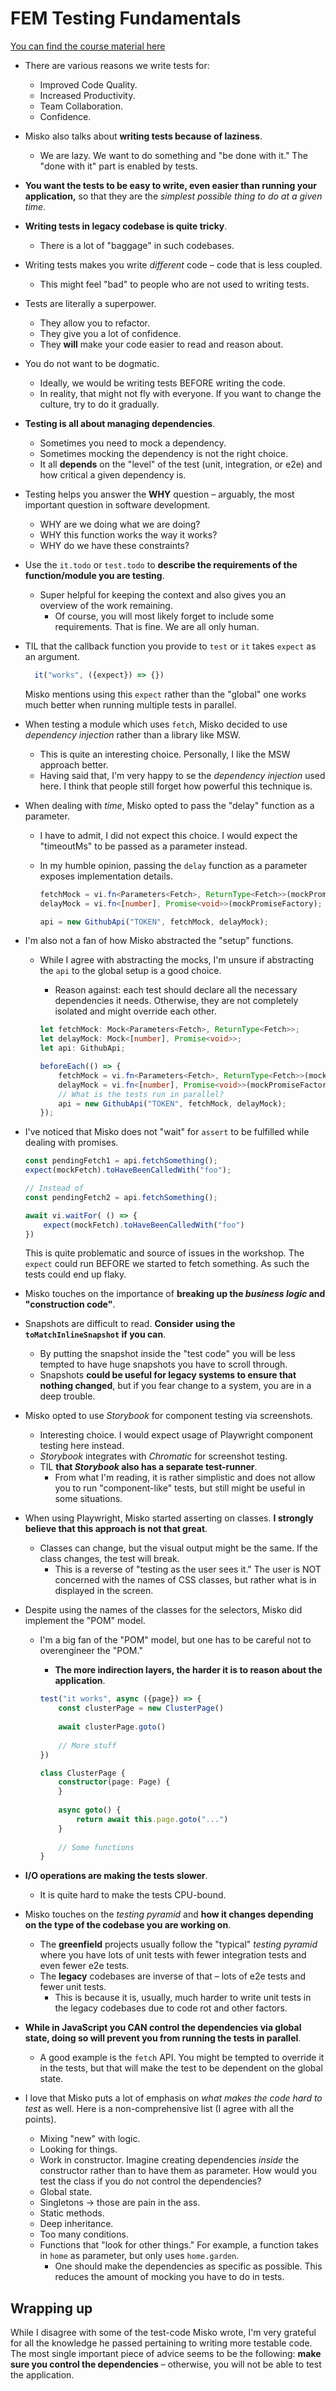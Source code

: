 # FEM Testing Fundamentals

[You can find the course material here](https://frontendmasters.com/workshops/testing/)

- There are various reasons we write tests for:
    - Improved Code Quality.
    - Increased Productivity.
    - Team Collaboration.
    - Confidence.

- Misko also talks about **writing tests because of laziness**.
    - We are lazy. We want to do something and "be done with it." The "done with it" part is enabled by tests.

- **You want the tests to be easy to write, even easier than running your application,** so that they are the _simplest possible thing to do at a given time_.

- **Writing tests in legacy codebase is quite tricky**.
    - There is a lot of "baggage" in such codebases.

- Writing tests makes you write _different_ code – code that is less coupled.
    - This might feel "bad" to people who are not used to writing tests.

- Tests are literally a superpower.
    - They allow you to refactor.
    - They give you a lot of confidence.
    - They **will** make your code easier to read and reason about.

- You do not want to be dogmatic.
    - Ideally, we would be writing tests BEFORE writing the code.
    - In reality, that might not fly with everyone. If you want to change the culture, try to do it gradually.

- **Testing is all about managing dependencies**.
    - Sometimes you need to mock a dependency.
    - Sometimes mocking the dependency is not the right choice.
    - It all **depends** on the "level" of the test (unit, integration, or e2e) and how critical a given dependency is.

- Testing helps you answer the **WHY** question – arguably, the most important question in software development.
  - WHY are we doing what we are doing?
  - WHY this function works the way it works?
  - WHY do we have these constraints?

- Use the `it.todo` or `test.todo` to **describe the requirements of the function/module you are testing**.
  - Super helpful for keeping the context and also gives you an overview of the work remaining.
    - Of course, you will most likely forget to include some requirements. That is fine. We are all only human.

- TIL that the callback function you provide to `test` or `it` takes `expect` as an argument.

  ```js 
    it("works", ({expect}) => {})
  ```
  
  Misko mentions using this `expect` rather than the "global" one works much better when running multiple tests in parallel.

- When testing a module which uses `fetch`, Misko decided to use _dependency injection_ rather than a library like MSW.
  - This is quite an interesting choice. Personally, I like the MSW approach better.
  - Having said that, I'm very happy to se the _dependency injection_ used here. I think that people still forget how powerful this technique is.


- When dealing with _time_, Misko opted to pass the "delay" function as a parameter.
  - I have to admit, I did not expect this choice. I would expect the "timeoutMs" to be passed as a parameter instead.
  - In my humble opinion, passing the `delay` function as a parameter exposes implementation details.

    ```ts
    fetchMock = vi.fn<Parameters<Fetch>, ReturnType<Fetch>>(mockPromiseFactory);
    delayMock = vi.fn<[number], Promise<void>>(mockPromiseFactory);
    
    api = new GithubApi("TOKEN", fetchMock, delayMock);
    ```

- I'm also not a fan of how Misko abstracted the "setup" functions.
  - While I agree with abstracting the mocks, I'm unsure if abstracting the `api` to the global setup is a good choice.
    - Reason against: each test should declare all the necessary dependencies it needs. Otherwise, they are not completely isolated and might override each other.

    ```ts
    let fetchMock: Mock<Parameters<Fetch>, ReturnType<Fetch>>;
    let delayMock: Mock<[number], Promise<void>>;
    let api: GithubApi;

    beforeEach(() => {
        fetchMock = vi.fn<Parameters<Fetch>, ReturnType<Fetch>>(mockPromiseFactory);
        delayMock = vi.fn<[number], Promise<void>>(mockPromiseFactory);
        // What is the tests run in parallel?
        api = new GithubApi("TOKEN", fetchMock, delayMock);
    });
    ```
    
- I've noticed that Misko does not "wait" for `assert` to be fulfilled while dealing with promises.

    ```ts
    const pendingFetch1 = api.fetchSomething();
    expect(mockFetch).toHaveBeenCalledWith("foo");

    // Instead of
    const pendingFetch2 = api.fetchSomething();

    await vi.waitFor( () => {
        expect(mockFetch).toHaveBeenCalledWith("foo")
    })
    ```
  
    This is quite problematic and source of issues in the workshop. The `expect` could run BEFORE we started to fetch something. As such the tests could end up flaky.

- Misko touches on the importance of **breaking up the _business logic_ and "construction code"**.

- Snapshots are difficult to read. **Consider using the `toMatchInlineSnapshot` if you can**.
  - By putting the snapshot inside the "test code" you will be less tempted to have huge snapshots you have to scroll through.
  - Snapshots **could be useful for legacy systems to ensure that nothing changed**, but if you fear change to a system, you are in a deep trouble.

- Misko opted to use _Storybook_ for component testing via screenshots.
  - Interesting choice. I would expect usage of Playwright component testing here instead.
  - _Storybook_ integrates with _Chromatic_ for screenshot testing.
  - TIL **that _Storybook_ also has a separate test-runner**.
    - From what I'm reading, it is rather simplistic and does not allow you to run "component-like" tests, but still might be useful in some situations.

- When using Playwright, Misko started asserting on classes. **I strongly believe that this approach is not that great**.
  - Classes can change, but the visual output might be the same. If the class changes, the test will break.
    - This is a reverse of "testing as the user sees it." The user is NOT concerned with the names of CSS classes, but rather what is in displayed in the screen.


- Despite using the names of the classes for the selectors, Misko did implement the "POM" model. 
  - I'm a big fan of the "POM" model, but one has to be careful not to overengineer the "POM."
    - **The more indirection layers, the harder it is to reason about the application**.

    ```ts
    test("it works", async ({page}) => {
        const clusterPage = new ClusterPage()
        
        await clusterPage.goto()
        
        // More stuff
    })

    class ClusterPage {
        constructor(page: Page) {
        }
        
        async goto() {
            return await this.page.goto("...")
        }
        
        // Some functions
    }
    ```

- **I/O operations are making the tests slower**.
  - It is quite hard to make the tests CPU-bound.

- Misko touches on the _testing pyramid_ and **how it changes depending on the type of the codebase you are working on**.
  - The **greenfield** projects usually follow the "typical" _testing pyramid_ where you have lots of unit tests with fewer integration tests and even fewer e2e tests.
  - The **legacy** codebases are inverse of that – lots of e2e tests and fewer unit tests.
    - This is because it is, usually, much harder to write unit tests in the legacy codebases due to code rot and other factors. 

- **While in JavaScript you CAN control the dependencies via global state, doing so will prevent you from running the tests in parallel**.
  - A good example is the `fetch` API. You might be tempted to override it in the tests, but that will make the test to be dependent on the global state.

- I love that Misko puts a lot of emphasis on _what makes the code hard to test_ as well. Here is a non-comprehensive list (I agree with all the points).
  - Mixing "new" with logic.
  - Looking for things.
  - Work in constructor. Imagine creating dependencies _inside_ the constructor rather than to have them as parameter. How would you test the class if you do not control the dependencies?
  - Global state.
  - Singletons -> those are pain in the ass.
  - Static methods.
  - Deep inheritance.
  - Too many conditions.
  - Functions that "look for other things." For example, a function takes in `home` as parameter, but only uses `home.garden`.
    - One should make the dependencies as specific as possible. This reduces the amount of mocking you have to do in tests.

## Wrapping up

While I disagree with some of the test-code Misko wrote, I'm very grateful for all the knowledge he passed pertaining to writing more testable code.
The most single important piece of advice seems to be the following: **make sure you control the dependencies** – otherwise, you will not be able to test the application.
